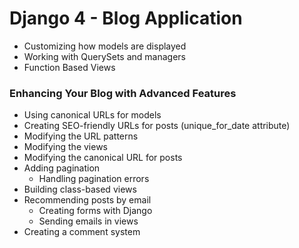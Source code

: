 # Django 4 - Blog Application
- Customizing how models are displayed
- Working with QuerySets and managers
- Function Based Views

### Enhancing Your Blog with Advanced Features
- Using canonical URLs for models
- Creating SEO-friendly URLs for posts (unique_for_date attribute)
- Modifying the URL patterns
- Modifying the views
- Modifying the canonical URL for posts
- Adding pagination
    - Handling pagination errors
- Building class-based views
- Recommending posts by email
    - Creating forms with Django
    - Sending emails in views
- Creating a comment system